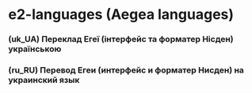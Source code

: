 # e2-languages (Aegea languages)

### (uk_UA) Переклад Егеї (інтерфейс та форматер Нісден) українською

### (ru_RU) Перевод Егеи (интерфейс и форматер Нисден) на украинский язык

